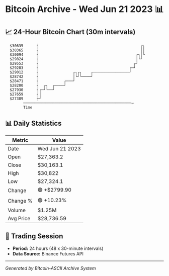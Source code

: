 # Bitcoin Archive - Wed Jun 21 2023 📊

## 📈 24-Hour Bitcoin Chart (30m intervals)

```
  $30635      ┤                                             ┌┐ 
  $30365      ┤                                             ││ 
  $30094      ┤                                           ┌┐│└ 
  $29824      ┤                                           │└┘  
  $29553      ┤                                          ┌┘    
  $29283      ┤                                        ┌─┘     
  $29012      ┤               ┌┐┌┐    ┌────────────────┘       
  $28742      ┤               │└┘└────┘                        
  $28471      ┤           ┌───┘                                
  $28200      ┤  ┌┐  ┌────┘                                    
  $27930      ┤┌─┘└──┘                                         
  $27659      ┤│                                               
  $27389      ┼┘                                               
        ────────────────────────────────────────────────→
        Time
```

## 📊 Daily Statistics

| Metric | Value |
|--------|-------|
| Date | Wed Jun 21 2023 |
| Open | $27,363.2 |
| Close | $30,163.1 |
| High | $30,822 |
| Low | $27,324.1 |
| Change | 🟢 +$2799.90 |
| Change % | 🟢 +10.23% |
| Volume | $1.25M |
| Avg Price | $28,736.59 |

## 📅 Trading Session

- **Period:** 24 hours (48 x 30-minute intervals)
- **Data Source:** Binance Futures API

---
*Generated by Bitcoin-ASCII Archive System*
